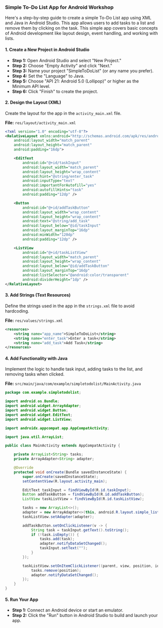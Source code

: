 ### Simple To-Do List App for Android Workshop

Here's a step-by-step guide to create a simple To-Do List app using XML and Java in Android Studio. This app allows users to add tasks to a list and remove them by clicking on the task. 
This simple app covers basic concepts of Android development like layout design, event handling, and working with lists. 

#### 1. **Create a New Project in Android Studio**

- **Step 1:** Open Android Studio and select "New Project."
- **Step 2:** Choose "Empty Activity" and click "Next."
- **Step 3:** Name your project "SimpleToDoList" (or any name you prefer).
- **Step 4:** Set the "Language" to Java.
- **Step 5:** Choose "API 21: Android 5.0 (Lollipop)" or higher as the Minimum API level.
- **Step 6:** Click "Finish" to create the project.

#### 2. **Design the Layout (XML)**

Create the layout for the app in the `activity_main.xml` file.

**File:** `res/layout/activity_main.xml`

```xml
<?xml version="1.0" encoding="utf-8"?>
<RelativeLayout xmlns:android="http://schemas.android.com/apk/res/android"
    android:layout_width="match_parent"
    android:layout_height="match_parent"
    android:padding="16dp">

    <EditText
        android:id="@+id/taskInput"
        android:layout_width="match_parent"
        android:layout_height="wrap_content"
        android:hint="@string/enter_task"
        android:inputType="text"
        android:importantForAutofill="yes"
        android:autofillHints="task"
        android:padding="12dp" />

    <Button
        android:id="@+id/addTaskButton"
        android:layout_width="wrap_content"
        android:layout_height="wrap_content"
        android:text="@string/add_task"
        android:layout_below="@id/taskInput"
        android:layout_marginTop="16dp"
        android:minWidth="120dp"
        android:padding="12dp" />

    <ListView
        android:id="@+id/taskListView"
        android:layout_width="match_parent"
        android:layout_height="wrap_content"
        android:layout_below="@id/addTaskButton"
        android:layout_marginTop="16dp"
        android:listSelector="@android:color/transparent"
        android:dividerHeight="1dp" />
</RelativeLayout>
```

#### 3. **Add Strings (Text Resources)**

Define the strings used in the app in the `strings.xml` file to avoid hardcoding.

**File:** `res/values/strings.xml`

```xml
<resources>
    <string name="app_name">SimpleToDoList</string>
    <string name="enter_task">Enter a task</string>
    <string name="add_task">Add Task</string>
</resources>
```

#### 4. **Add Functionality with Java**

Implement the logic to handle task input, adding tasks to the list, and removing tasks when clicked.

**File:** `src/main/java/com/example/simpletodolist/MainActivity.java`

```java
package com.example.simpletodolist;

import android.os.Bundle;
import android.widget.ArrayAdapter;
import android.widget.Button;
import android.widget.EditText;
import android.widget.ListView;

import androidx.appcompat.app.AppCompatActivity;

import java.util.ArrayList;

public class MainActivity extends AppCompatActivity {

    private ArrayList<String> tasks;
    private ArrayAdapter<String> adapter;

    @Override
    protected void onCreate(Bundle savedInstanceState) {
        super.onCreate(savedInstanceState);
        setContentView(R.layout.activity_main);

        EditText taskInput = findViewById(R.id.taskInput);
        Button addTaskButton = findViewById(R.id.addTaskButton);
        ListView taskListView = findViewById(R.id.taskListView);

        tasks = new ArrayList<>();
        adapter = new ArrayAdapter<>(this, android.R.layout.simple_list_item_1, tasks);
        taskListView.setAdapter(adapter);

        addTaskButton.setOnClickListener(v -> {
            String task = taskInput.getText().toString();
            if (!task.isEmpty()) {
                tasks.add(task);
                adapter.notifyDataSetChanged();
                taskInput.setText("");
            }
        });

        taskListView.setOnItemClickListener((parent, view, position, id) -> {
            tasks.remove(position);
            adapter.notifyDataSetChanged();
        });
    }
}
```

#### 5. **Run Your App**

- **Step 1:** Connect an Android device or start an emulator.
- **Step 2:** Click the "Run" button in Android Studio to build and launch your app.
